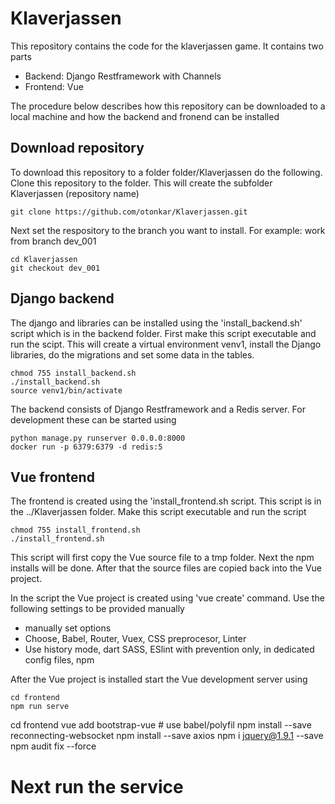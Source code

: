 # Klaverjassen

This repository contains the code for the klaverjassen game.
It contains two parts

* Backend: Django Restframework with Channels
* Frontend: Vue

The procedure below describes how this repository can be downloaded to a local machine 
and how the backend and fronend can be installed

## Download repository
To download this repository to a folder folder/Klaverjassen do the following.
Clone this repository to the folder. This will create the subfolder Klaverjassen (repository name)
```console
git clone https://github.com/otonkar/Klaverjassen.git
```

Next set the respository to the branch you want to install.
For example: work from branch dev_001
```console
cd Klaverjassen
git checkout dev_001
```

## Django backend
The django and libraries can be installed using the 'install_backend.sh' script which is in the backend folder. First make this script executable and run the scipt.
This will create a virtual environment venv1, install the Django libraries, do the migrations and set some data in the tables.

```console
chmod 755 install_backend.sh
./install_backend.sh
source venv1/bin/activate
```

The backend consists of Django Restframework and a Redis server.
For development these can be started using

```console
python manage.py runserver 0.0.0.0:8000
docker run -p 6379:6379 -d redis:5
```

## Vue frontend
The frontend is created using the 'install_frontend.sh script.
This script is in the ../Klaverjassen folder.
Make this script executable and run the script
```console
chmod 755 install_frontend.sh
./install_frontend.sh
```

This script will first copy the Vue source file to a tmp folder.
Next the npm installs will be done.
After that the source files are copied back into the Vue project.

In the script the Vue project is created using 'vue create' command.
Use the following settings to be provided manually
* manually set options
* Choose, Babel, Router, Vuex, CSS preprocesor, Linter
* Use history mode, dart SASS, ESlint with prevention only, in dedicated config files, npm

After the Vue project is installed start the Vue development server using

```console
cd frontend
npm run serve
```

cd frontend
vue add bootstrap-vue                       # use babel/polyfil
npm install --save reconnecting-websocket
npm install --save axios
npm i jquery@1.9.1 --save
npm audit fix --force 

# Next run the service